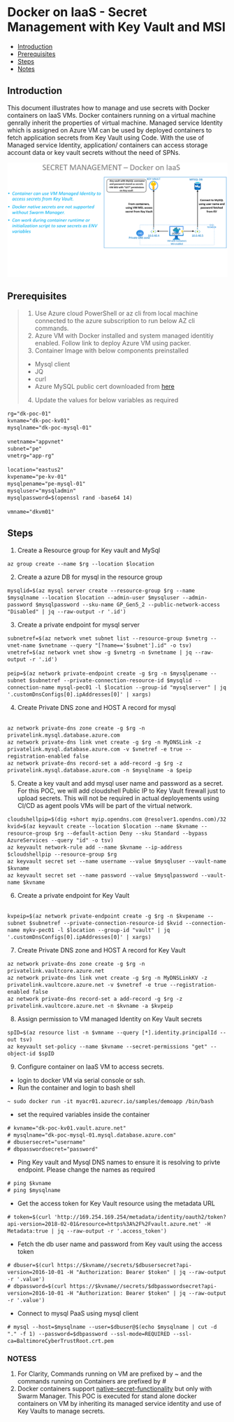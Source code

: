 # Docker on IaaS - Secret Management with Key Vault and MSI


- [Introduction](#Introduction)
- [Prerequisites](#Prerequisites)
- [Steps](#Steps)
- [Notes](#Notes)


## Introduction

This document illustrates how to manage and use secrets with Docker containers on IaaS VMs. Docker containers running on a virtual machine genrally inherit the properties of virtual machine. Managed service Identity which is assigned on Azure VM can be used by deployed containers to fetch application secrets from Key Vault using Code. With the use of Managed service Identity, application/ containers can access storage account data or key vault secrets without the need of SPNs.


![v](/attachments/secretmgmt.PNG)

## Prerequisites
> 1. Use Azure cloud PowerShell or az cli from local machine connected to the azure subscription to run below AZ cli commands.
> 2. Azure VM with Docker installed and system managed identitiy enabled. Follow link to deploy Azure VM using packer.
> 3. Container Image with below components preinstalled
> - Mysql client
> - JQ
> - curl
> - Azure MySQL public cert downloaded from [here](https://www.digicert.com/CACerts/BaltimoreCyberTrustRoot.crt.pem)
> 4. Update the values for below variables as required 
```
rg="dk-poc-01"
kvname="dk-poc-kv01"
mysqlname="dk-poc-mysql-01"

vnetname="appvnet"
subnet="pe"
vnetrg="app-rg"

location="eastus2"
kvpename="pe-kv-01"
mysqlpename="pe-mysql-01"
mysqluser="mysqladmin"
mysqlpassword=$(openssl rand -base64 14)

vmname="dkvm01"
```
## Steps

1. Create a Resource group for Key vault and MySql
```
az group create --name $rg --location $location
```

2. Create a azure DB for mysql in the resource group
```
mysqlid=$(az mysql server create --resource-group $rg --name $mysqlname --location $location --admin-user $mysqluser --admin-password $mysqlpassword --sku-name GP_Gen5_2 --public-network-access "Disabled" | jq --raw-output -r '.id')
```

3. Create a private endpoint for mysql server
```
subnetref=$(az network vnet subnet list --resource-group $vnetrg --vnet-name $vnetname --query "[?name=='$subnet'].id" -o tsv)
vnetref=$(az network vnet show -g $vnetrg -n $vnetname | jq --raw-output -r '.id')

peip=$(az network private-endpoint create -g $rg -n $mysqlpename --subnet $subnetref --private-connection-resource-id $mysqlid --connection-name mysql-pec01 -l $location --group-id "mysqlserver" | jq '.customDnsConfigs[0].ipAddresses[0]' | xargs)
```
4. Create Private DNS zone and HOST A record for mysql
```

az network private-dns zone create -g $rg -n privatelink.mysql.database.azure.com
az network private-dns link vnet create -g $rg -n MyDNSLink -z privatelink.mysql.database.azure.com -v $vnetref -e true --registration-enabled false
az network private-dns record-set a add-record -g $rg -z privatelink.mysql.database.azure.com -n $mysqlname -a $peip

```
5. Create a key vault and add mysql user name and password as a secret. For this POC, we will add cloudshell Public IP to Key Vault firewall just to upload secrets. This will not be required in actual deployements using CI/CD as agent pools VMs will be part of the virtual network.
```
cloudshellpip=$(dig +short myip.opendns.com @resolver1.opendns.com)/32
kvid=$(az keyvault create --location $location --name $kvname --resource-group $rg --default-action Deny --sku Standard --bypass AzureServices --query "id" -o tsv)
az keyvault network-rule add --name $kvname --ip-address $cloudshellpip --resource-group $rg
az keyvault secret set --name username --value $mysqluser --vault-name $kvname
az keyvault secret set --name password --value $mysqlpassword --vault-name $kvname
```

6. Create a private endpoint for Key Vault
```

kvpeip=$(az network private-endpoint create -g $rg -n $kvpename --subnet $subnetref --private-connection-resource-id $kvid --connection-name mykv-pec01 -l $location --group-id "vault" | jq '.customDnsConfigs[0].ipAddresses[0]' | xargs)
```

7. Create Private DNS zone and HOST A record for Key Vault

```
az network private-dns zone create -g $rg -n privatelink.vaultcore.azure.net
az network private-dns link vnet create -g $rg -n MyDNSLinkKV -z privatelink.vaultcore.azure.net -v $vnetref -e true --registration-enabled false
az network private-dns record-set a add-record -g $rg -z privatelink.vaultcore.azure.net -n $kvname -a $kvpeip

```

8. Assign permission to VM managed Identity on Key Vault secrets

```
spID=$(az resource list -n $vmname --query [*].identity.principalId --out tsv)
az keyvault set-policy --name $kvname --secret-permissions "get" --object-id $spID

```

9. Configure container on IaaS VM to access secrets.

- login to docker VM via serial console or ssh.
- Run the container and login to bash shell
```
~ sudo docker run -it myacr01.azurecr.io/samples/demoapp /bin/bash 
```

- set the required variables inside the container
```
# kvname="dk-poc-kv01.vault.azure.net"
# mysqlname="dk-poc-mysql-01.mysql.database.azure.com"
# dbusersecret="username"
# dbpasswordsecret="password"
```
- Ping Key vault and Mysql DNS names to ensure it is resolving to privte endpoint. Please change the names as required

```
# ping $kvname
# ping $mysqlname
```

- Get the access token for Key Vault resource using the metadata URL
```
# token=$(curl 'http://169.254.169.254/metadata/identity/oauth2/token?api-version=2018-02-01&resource=https%3A%2F%2Fvault.azure.net' -H Metadata:true | jq --raw-output -r '.access_token')
```
- Fetch the db user name and password from Key vault using the access token
```
# dbuser=$(curl https://$kvname//secrets/$dbusersecret?api-version=2016-10-01 -H "Authorization: Bearer $token" | jq --raw-output -r '.value')
# dbpassword=$(curl https://$kvname//secrets/$dbpasswordsecret?api-version=2016-10-01 -H "Authorization: Bearer $token" | jq --raw-output -r '.value')
```
- Connect to mysql PaaS using mysql client
```
# mysql --host=$mysqlname --user=$dbuser@$(echo $mysqlname | cut -d "." -f 1) --password=$dbpassword --ssl-mode=REQUIRED --ssl-ca=BaltimoreCyberTrustRoot.crt.pem
```


### NOTESS
1. For Clarity, Commands running on VM are prefixed by ~ and the commands running on Containers are prefixed by #
2. Docker containers support [native-secret-functionality](https://docs.docker.com/engine/swarm/secrets/) but only with Swarm Manager. This POC is executed for stand alone docker containers on VM by inheriting its managed service identity and use of Key Vaults to manage secrets.

